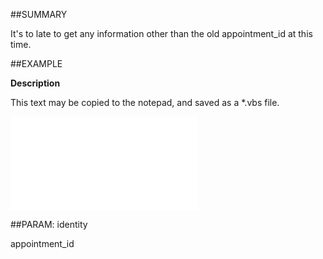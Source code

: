 

##SUMMARY

It's to late to get any information other than the old appointment_id at this time.


##EXAMPLE

**Description**

This text may be copied to the notepad, and saved as a *.vbs file.

![](../../Examples/vbs/ClientScript.OnAppointmentDeleted.vbs.txt)







##PARAM: identity

appointment_id



